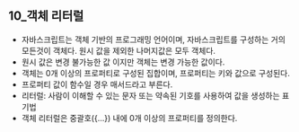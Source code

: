 ## 10_객체 리터럴

- 자바스크립트는 객체 기반의 프로그래밍 언어이며, 자바스크립트를 구성하는 거의 모든것이 객체다. 원시 값을 제외한 나머지값은 모두 객체다.
- 원시 값은 변경 불가능한 값 이지만 객체는 변경 가능한 값이다.
- 객체는 0개 이상의 프로퍼티로 구성된 집합이며, 프로퍼티는 키와 값으로 구성된다.
- 프로퍼티 값이 함수일 경우 매서드라고 부른다.
- 리터럴: 사람이 이해할 수 있는 문자 또는 약속된 기호를 사용하여 값을 생성하는 표기법
- 객체 리터럴은 중괄호({…}) 내에 0개 이상의 프로퍼티를 정의한다.
